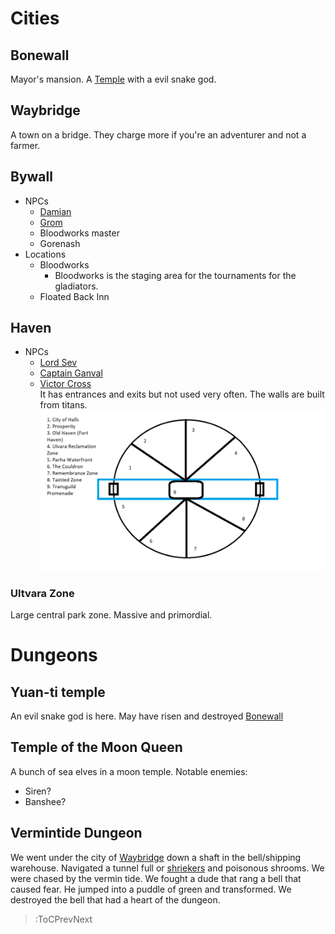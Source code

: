 # Cities

## Bonewall
Mayor's mansion. A [Temple](#yuan-ti-temple) with a evil snake god.

## Waybridge
A town on a bridge. They charge more if you're an adventurer and not a farmer.

## Bywall
* NPCs
    * [Damian](/docs/npcs#Damian)
    * [Grom](/docs/npcs#Grom) 
    * Bloodworks master
    * Gorenash 
* Locations
    * Bloodworks
        * Bloodworks is the staging area for the tournaments for the gladiators.
    * Floated Back Inn

## Haven
* NPCs
    * [Lord Sev](/docs/npcs#lord-sev)
    * [Captain Ganval](/docs/npcs#captain-ganval)  
    * [Victor Cross](/docs/npcs#victor-cross)  
It has entrances and exits but not used very often. The walls are built from titans.  
![haven map](/docs/assets/haven-map.png)

### Ultvara Zone
Large central park zone. Massive and primordial.

# Dungeons

## Yuan-ti temple
An evil snake god is here. May have risen and destroyed [Bonewall](#Bonewall)

## Temple of the Moon Queen
A bunch of sea elves in a moon temple.
Notable enemies:
* Siren?
* Banshee?

## Vermintide Dungeon
We went under the city of [Waybridge](#Waybridge) down a shaft in the bell/shipping warehouse. Navigated a tunnel full or [shriekers](https://forgottenrealms.fandom.com/wiki/Shrieker) and poisonous shrooms. We were chased by the vermin tide. We fought a dude that rang a bell that caused fear. He jumped into a puddle of green and transformed. We destroyed the bell that had a heart of the dungeon.

> :ToCPrevNext